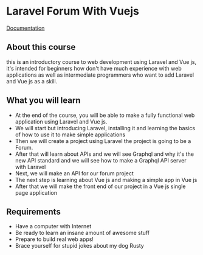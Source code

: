 # Laravel Forum With Vuejs
[Documentation](https://mohamed-sm.github.io/Laravel_Forum_With_Vuejs/)

<!--<p align="center"><img src="./_media/laravel_forum_with_vuejs.png" width="100%"></p>-->

## About this course
 
this is an introductory course to web development using Laravel and Vue js, it's intended for beginners how don't have much experience with web applications as well as intermediate programmers who want to add  Laravel and Vue js as a skill.

## What you will learn

 - At the end of the course, you will be able to make a fully functional web application using Laravel and Vue js.
 - We will start but introducing Laravel, installing it and learning the basics of how to use it to make simple applications
 - Then we will create a project using Laravel the project is going to be a Forum.
 - After that will learn about APIs and we will see Graphql and why it's the new API standard and we will see how to make a Graphql API server with Laravel
 - Next, we will make an API for our forum project
 - The next step is learning about Vue js and making a simple app in Vue js
 - After that we will make the front end of our project in a Vue js single page application 


## Requirements

 - Have a computer with Internet
 - Be ready to learn an insane amount of awesome stuff
 - Prepare to build real web apps!
 - Brace yourself for stupid jokes about my dog Rusty

